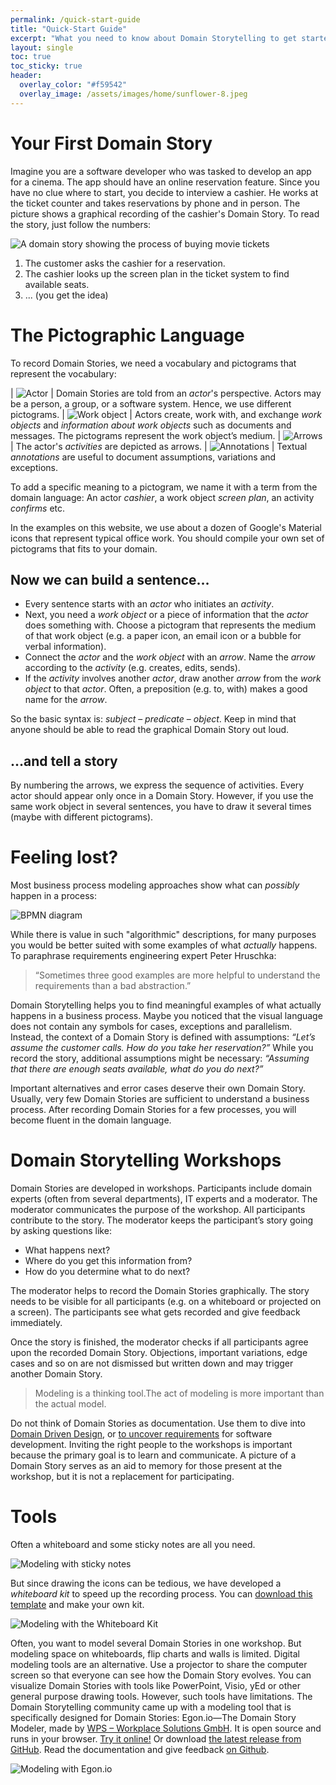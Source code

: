 ```yaml
---
permalink: /quick-start-guide
title: "Quick-Start Guide"
excerpt: "What you need to know about Domain Storytelling to get started."
layout: single
toc: true
toc_sticky: true
header: 
  overlay_color: "#f59542"
  overlay_image: /assets/images/home/sunflower-8.jpeg
---
```


# Your First Domain Story

Imagine you are a software developer who was tasked to develop an app for a cinema. The app should have an online reservation feature. Since you have no clue where to start, you decide to interview a cashier. He works at the ticket counter and takes reservations by phone and in person. The picture shows a graphical recording of the cashier's Domain Story. To read the story, just follow the numbers:

![A domain story showing the process of buying movie tickets](/assets/images/quick-start-guide/dst_egpm.png)

1. The customer asks the cashier for a reservation.
2. The cashier looks up the screen plan in the ticket system to find available seats.
3. ... (you get the idea)

# The Pictographic Language

To record Domain Stories, we need a vocabulary and pictograms that represent the vocabulary:

| ![Actor](/assets/images/quick-start-guide/icon_actor.png) | Domain Stories are told from an *actor*'s perspective. Actors may be a person, a group, or a software system. Hence, we use different pictograms.
| ![Work object](/assets/images/quick-start-guide/icon_work_object.png) | Actors create, work with, and exchange *work objects* and *information about work objects* such as documents and messages. The pictograms represent the work object’s medium.
| ![Arrows](/assets/images/quick-start-guide/icon_arrows.png) | The actor's *activities* are depicted as arrows.
| ![Annotations](/assets/images/quick-start-guide/icon_annotation.png) | Textual *annotations* are useful to document assumptions, variations and exceptions.

To add a specific meaning to a pictogram, we name it with a term from the domain language: An actor *cashier*, a work object *screen plan*, an activity *confirms* etc.

In the examples on this website, we use about a dozen of Google's Material icons that represent typical office work. You should compile your own set of pictograms that fits to your domain.

## Now we can build a sentence…

- Every sentence starts with an *actor* who initiates an *activity*.
- Next, you need a *work object* or a piece of information that the *actor* does something with. Choose a pictogram that represents the medium of that work object (e.g. a paper icon, an email icon or a bubble for verbal information).
- Connect the *actor* and the *work object* with an *arrow*. Name the *arrow* according to the *activity* (e.g. creates, edits, sends).
- If the *activity* involves another *actor*, draw another *arrow* from the *work object* to that *actor*. Often, a preposition (e.g. to, with) makes a good name for the *arrow*.

So the basic syntax is: *subject* – *predicate* – *object*. Keep in mind that anyone should be able to read the graphical Domain Story out loud.

## …and tell a story

By numbering the arrows, we express the sequence of activities. Every actor should appear only once in a Domain Story. However, if you use the same work object in several sentences, you have to draw it several times (maybe with different pictograms).

# Feeling lost?

Most business process modeling approaches show what can *possibly* happen in a process:

![BPMN diagram](/assets/images/quick-start-guide/control_flow.png)

While there is value in such "algorithmic" descriptions, for many purposes you would be better suited with some examples of what *actually* happens. To paraphrase requirements engineering expert Peter Hruschka:

> “Sometimes three good examples are more helpful to understand the requirements than a bad abstraction.”

Domain Storytelling helps you to find meaningful examples of what actually happens in a business process. Maybe you noticed that the visual language does not contain any symbols for cases, exceptions and parallelism. Instead, the context of a Domain Story is defined with assumptions: *“Let’s assume the customer calls. How do you take her reservation?”* While you record the story, additional assumptions might be necessary: *“Assuming that there are enough seats available, what do you do next?”*

Important alternatives and error cases deserve their own Domain Story. Usually, very few Domain Stories are sufficient to understand a business process. After recording Domain Stories for a few processes, you will become fluent in the domain language.

# Domain Storytelling Workshops

Domain Stories are developed in workshops. Participants include domain experts (often from several departments), IT experts and a moderator. The moderator communicates the purpose of the workshop. All participants contribute to the story. The moderator keeps the participant’s story going by asking questions like:

- What happens next?
- Where do you get this information from?
- How do you determine what to do next?

The moderator helps to record the Domain Stories graphically. The story needs to be visible for all participants (e.g. on a whiteboard or projected on a screen). The participants see what gets recorded and give feedback immediately.

Once the story is finished, the moderator checks if all participants agree upon the recorded Domain Story.  Objections, important variations, edge cases and so on are not dismissed but written down and may trigger another Domain Story.

> Modeling is a thinking tool.The act of modeling is more important than the actual model.

Do not think of Domain Stories as documentation. Use them to dive into [Domain Driven Design](./domain-driven-design), or [to uncover requirements](/requirements) for software development. Inviting the right people to the workshops is important because the primary goal is to learn and communicate. A picture of a Domain Story serves as an aid to memory for those present at the workshop, but it is not a replacement for participating.

# Tools

Often a whiteboard and some sticky notes are all you need.

![Modeling with sticky notes](/assets/images/quick-start-guide/sticky_notes.png)

But since drawing the icons can be tedious, we have developed a *whiteboard kit* to speed up the recording process. You can <a href="/assets/images/quick-start-guide/DST_Whiteboard-Kit.pdf" target="_blank">download this template</a> and make your own kit.

![Modeling with the Whiteboard Kit](/assets/images/quick-start-guide/whiteboard_kit.jpg)

Often, you want to model several Domain Stories in one workshop. But modeling space on whiteboards, flip charts and walls is limited. Digital modeling tools are an alternative. Use a projector to share the computer screen so that everyone can see how the Domain Story evolves. You can visualize Domain Stories with tools like PowerPoint, Visio, yEd or other general purpose drawing tools. However, such tools have limitations. The Domain Storytelling community came up with a modeling tool that is specifically designed for Domain Stories: Egon.io—The Domain Story Modeler, made by [WPS – Workplace Solutions GmbH](https://www.wps.de/en). It is open source and runs in your browser. <a href="https://egon.io" target="_blank">Try it online!</a> Or download <a href="https://github.com/WPS/egon.io/releases" target="_blank">the latest release from GitHub</a>. Read the documentation and give feedback <a href="https://github.com/WPS/egon.io" target="_blank">on Github</a>.

![Modeling with Egon.io](/assets/images/quick-start-guide/cinema_06.png)
